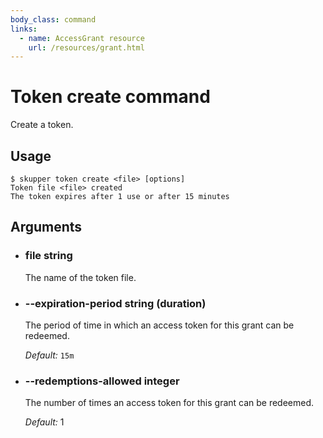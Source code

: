 ```yaml
---
body_class: command
links:
  - name: AccessGrant resource
    url: /resources/grant.html
---
```


# Token create command

<section>

Create a token.

</section>

<section>

## Usage

~~~ shell
$ skupper token create <file> [options]
Token file <file> created
The token expires after 1 use or after 15 minutes
~~~

</section>

<section>

## Arguments

- <h3 id="file">file <span class="argument-info">string</span></h3>

  The name of the token file.

- <h3 id="--expiration-period">--expiration-period <span class="argument-info">string (duration)</span></h3>

  The period of time in which an access token for this
  grant can be redeemed.

  _Default:_ `15m`

- <h3 id="--redemptions-allowed">--redemptions-allowed <span class="argument-info">integer</span></h3>

  The number of times an access token for this grant can
  be redeemed.

  _Default:_ 1

</section>
